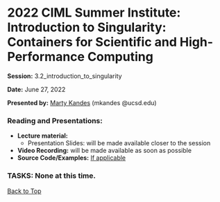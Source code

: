 # 2022 CIML Summer Institute: Introduction to Singularity: Containers for Scientific and High-Performance Computing

**Session:** 3.2_introduction_to_singularity

**Date:** June 27, 2022

**Presented by:** [Marty Kandes](https://www.linkedin.com/in/marty-kandes-b53a34144/) (mkandes @ucsd.edu) 

### Reading and Presentations:
* **Lecture material:**
   * Presentation Slides: will be made available closer to the session
* **Video Recording:** will be made available as soon as possible
* **Source Code/Examples:** [If applicable]()

### TASKS: None at this time.

[Back to Top](#top)

